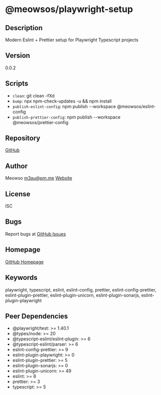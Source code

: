 # @meowsos/playwright-setup

## Description

Modern Eslint + Prettier setup for Playwright Typescript projects

## Version

0.0.2

## Scripts

- `clean`: git clean -fXd
- `bump`: npx npm-check-updates -u && npm install
- `publish-eslint-config`: npm publish --workspace @meowsos/eslint-config
- `publish-prettier-config`: npm publish --workspace @meowsos/prettier-config

## Repository

[GitHub](https://github.com/meowso/playwright-hero)

## Author

Meowso <m3au@pm.me> [Website](http://about.me/bpalma)

## License

ISC

## Bugs

Report bugs at [GitHub Issues](https://github.com/meowso/playwright-hero/issues)

## Homepage

[GitHub Homepage](https://github.com/meowso/playwright-hero#readme)

## Keywords

playwright, typescript, eslint, eslint-config, prettier, eslint-config-prettier, eslint-plugin-prettier, eslint-plugin-unicorn, eslint-plugin-sonarjs, eslint-plugin-playwright

## Peer Dependencies

- @playwright/test: >= 1.40.1
- @types/node: >= 20
- @typescript-eslint/eslint-plugin: >= 6
- @typescript-eslint/parser: >= 6
- eslint-config-prettier: >= 9
- eslint-plugin-playwright: >= 0
- eslint-plugin-prettier: >= 5
- eslint-plugin-sonarjs: >= 0
- eslint-plugin-unicorn: >= 49
- eslint: >= 8
- prettier: >= 3
- typescript: >= 5
